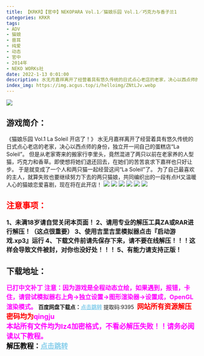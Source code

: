 ```yaml
---
title: 【KRKR】【官中】NEKOPARA Vol.1／猫娘乐园 Vol.1／巧克力与香子兰1
categories: KRKR
tags:
- ADV
- 猫娘
- 兽耳
- 纯爱
- 动态
- 官中
- 2014年
- NEKO WORKs社
date: 2022-1-13 0:01:00
description: 水无月嘉祥离开了经营着具有悠久传统的日式点心老店的老家，决心以西点师的身份，独立开一间自己的蛋糕店“La Soleil”。但是从老家寄来的搬家行李里头，竟然混进了两只以前在老家养的人型猫，巧克力和香草。即使想将她们退还回去，在她们的苦苦哀求下嘉祥也只好让步。于是就变成了一个人和两只猫一起经营这间“La Soleil”了。
index_img: https://img.acgus.top/i/helloimg/ZNtLJv.webp
---
```

![](https://img.acgus.top/i/helloimg/ZNtLJv.webp)
## 游戏简介：
《猫娘乐园 Vol.1 La Soleil 开店了！》
水无月嘉祥离开了经营着具有悠久传统的日式点心老店的老家，决心以西点师的身份，独立开一间自己的蛋糕店“La Soleil”。
但是从老家寄来的搬家行李里头，竟然混进了两只以前在老家养的人型猫，巧克力和香草。即使想将她们退还回去，在她们的苦苦哀求下嘉祥也只好让步。
于是就变成了一个人和两只猫一起经营这间“La Soleil”了。
为了自己最喜欢的主人，就算失败也要继续努力下去的两只猫娘，共同编织出的一段有点H又温暖人心的猫娘恋爱喜剧，现在将在此开店！
![](https://img.acgus.top/i/helloimg/ZNtmZC.webp)
![](https://img.acgus.top/i/helloimg/ZNtsLQ.webp)
![](https://img.acgus.top/i/helloimg/ZNttQt.webp)
![](https://img.acgus.top/i/helloimg/ZNt4uu.webp)
![](https://img.acgus.top/i/helloimg/ZNtScE.webp)
![](https://img.acgus.top/i/helloimg/ZNtirY.webp)




## <font color=#FF0000 >注意事项：</font>
<font size=3><b>1、未满18岁请自觉关闭本页面！
2、请用专业的解压工具ZA或RAR进行解压！（这点很重要）
3、使用吉里吉里模拟器点击『启动游戏.xp3』运行
4、下载文件前请先保存下来，请不要在线解压！！！这样会导致文件被封，对你也没好处！！！
5、有能力请支持正版！</b></font>

## 下载地址：
<font color=#FF00FF size=3><b>已打中文补丁</b></font>
<font color=#FF00FF size=3>**注意：因为游戏是全程动态立绘，如果遇到，报错，卡住，请尝试模拟器右上角→独立设置→图形渲染器→设置成，OpenGL渲染模式。**</font>
<b>百度网盘下载点：</b><a href="https://pan.baidu.com/s/1d8mdQlE4iavEOpqCau5rTg?pwd=9395" style="color: #87CEEB;"><b>点击跳转</b></a> 提取码:9395
<a style="padding: 0" href="https://post.qingju.org/AD/"><img style="max-width:100%" src="https://img.acgus.top/i/2024/07/478f689b8021d8d499ab43d21acf137a.gif" alt=""></a>
<b><font color=#FF0000 size=4>网站所有资源解压密码均为</b></font><b><font color=#FF00FF size=4>qingju</font><font color=#FF0000 ></font></b><br><b><font color=#FF00FF size=4>本站所有文件均为lz4加密格式，不看必解压失败！！请务必阅读以下教程。</b></font><br><b><font color=#000 size=4>解压教程：</b><a href="https://post.qingju.org/tutorial/000/" style="color: #87CEEB;"><b>点击跳转</b></a>